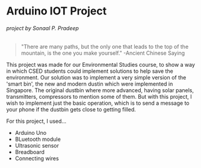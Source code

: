 Arduino IOT Project
===================
###### project by Sonaal P. Pradeep


> "There are many paths, but the only one that leads to the top of the mountain, is the one you make yourself."
> -Ancient Chinese Saying

This project was made for our Environmental Studies course, to show a way in which CSED students could implement solutions to help save the environment. Our solution was to implement a very simple version of the 'smart bin', the new and modern dustin which were implemented in Singapore. The original dustbin where more advanced, having solar panels, transmitters, compressors to mention some of them. But with this project, I wish to implement just the basic operation, which is to send a message to your phone if the dustbin gets close to getting filled. 
            
For this project, I used...
* Arduino Uno
* BLuetooth module
* Ultrasonic sensor
* Breadboard
* Connecting wires
   

